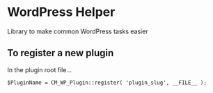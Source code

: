 WordPress Helper
================

Library to make common WordPress tasks easier



To register a new plugin
------------------------

In the plugin root file...

    $PluginName = CM_WP_Plugin::register( 'plugin_slug', __FILE__ );
    

